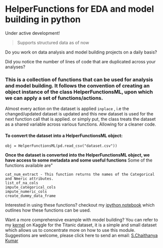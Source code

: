 # HelperFunctions for EDA and model building in python

Under active development!
> Supports structured data as of now

Do you work on data analysis and model building projects on a daily basis?

Did you notice the number of lines of code that are duplicated across your analyses?

### This is a collection of functions that can be used for analysis and model building. It follows the convention of creating an object instance of the class HelperFunctionsML, upon which we can apply a set of functions/actions.
Almost every action on the dataset is applied `inplace` , i.e the changed/updated dataset is updated and this new dataset is used for the next function call that is applied.
or simply put, the class treats the dataset as a shared variable across various functions.
Allowing for a cleaner code.
#### To convert the dataset into a HelperFunctionsML object:

```
obj = HelperFunctionsML(pd.read_csv("dataset.csv"))
```
__Once the dataset is converted into the HelperFunctionsML object, we have access to some metadata and some useful functions__
Some of the functions available are"
```
cat_num_extract - This function returns the names of the Categorical and Nmeric attributes.
list_of_na_cols
impute_categorical_cols
impute_numeric_cols
create_dummy_data_frame
```

Interested in using these functions? checkout my [ipython notebook](howtouse/How%20to%20use.ipynb) which outlines how these functions can be used.

Want a more comprehensive example with model building?
You can refer to my [kernel](https://www.kaggle.com/chaithanyakumar/modeling-with-titanic-data-using-helperfunctions) on Kaggle for the Titanic dataset, it is a simple and small dataset which allows us to concentrate more on how to use this module.
Suggestions are welcome, please click here to send an email: [S.Chaithanya Kumar](mailto:chaithanyakumar.ds@gmail.com?subject=[GitHub]SCK22/HelperFunctions)






